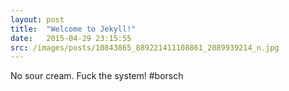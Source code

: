 ```yaml
---
layout: post
title:  "Welcome to Jekyll!"
date:   2015-04-29 23:15:55
src: /images/posts/10843865_889221411108861_2089939214_n.jpg
---
```

No sour cream. Fuck the system! #borsch